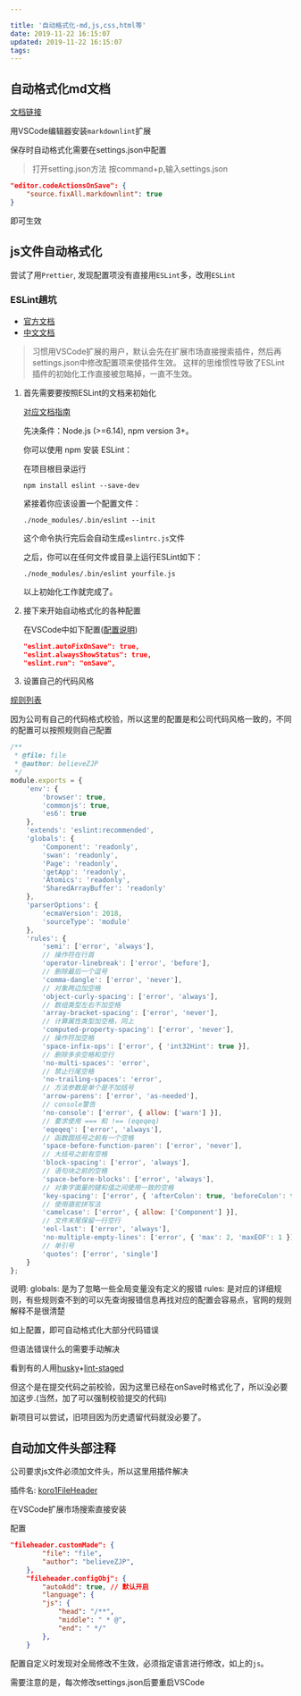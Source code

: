 ```yaml
---

title: '自动格式化-md,js,css,html等'
date: 2019-11-22 16:15:07
updated: 2019-11-22 16:15:07
tags:
---
```


## 自动格式化md文档

[文档链接](https://marketplace.visualstudio.com/items?itemName=DavidAnson.vscode-markdownlint)

用VSCode编辑器安装`markdownlint`扩展

保存时自动格式化需要在settings.json中配置
> 打开setting.json方法
> 按command+p,输入settings.json

```json
"editor.codeActionsOnSave": {
    "source.fixAll.markdownlint": true
}
```

即可生效

## js文件自动格式化

尝试了用`Prettier`, 发现配置项没有直接用`ESLint`多，改用`ESLint`

### ESLint趟坑

- [官方文档](https://eslint.org/)
- [中文文档](https://cn.eslint.org/)

>习惯用VSCode扩展的用户，默认会先在扩展市场直接搜索插件，然后再settings.json中修改配置项来使插件生效。
这样的思维惯性导致了ESLint插件的初始化工作直接被忽略掉，一直不生效。

1. 首先需要要按照ESLint的文档来初始化

    [对应文档指南](https://cn.eslint.org/docs/user-guide/getting-started)

    先决条件：Node.js (>=6.14), npm version 3+。

    你可以使用 npm 安装 ESLint：

    在项目根目录运行

    `npm install eslint --save-dev`

    紧接着你应该设置一个配置文件：

    `./node_modules/.bin/eslint --init`

    这个命令执行完后会自动生成`eslintrc.js`文件

    之后，你可以在任何文件或目录上运行ESLint如下：

    `./node_modules/.bin/eslint yourfile.js`

    以上初始化工作就完成了。

2. 接下来开始自动格式化的各种配置

    在VSCode中如下配置([配置说明](https://marketplace.visualstudio.com/items?itemName=dbaeumer.vscode-eslint))

    ```json
    "eslint.autoFixOnSave": true,
    "eslint.alwaysShowStatus": true,
    "eslint.run": "onSave",
    ```

3. 设置自己的代码风格

[规则列表](https://cn.eslint.org/docs/rules/)

因为公司有自己的代码格式校验，所以这里的配置是和公司代码风格一致的，不同的配置可以按照规则自己配置

```js
/**
 * @file: file
 * @author: believeZJP
 */
module.exports = {
    'env': {
        'browser': true,
        'commonjs': true,
        'es6': true
    },
    'extends': 'eslint:recommended',
    'globals': {
        'Component': 'readonly',
        'swan': 'readonly',
        'Page': 'readonly',
        'getApp': 'readonly',
        'Atomics': 'readonly',
        'SharedArrayBuffer': 'readonly'
    },
    'parserOptions': {
        'ecmaVersion': 2018,
        'sourceType': 'module'
    },
    'rules': {
        'semi': ['error', 'always'],
        // 操作符在行首
        'operator-linebreak': ['error', 'before'],
        // 删除最后一个逗号
        'comma-dangle': ['error', 'never'],
        // 对象两边加空格
        'object-curly-spacing': ['error', 'always'],
        // 数组类型左右不加空格
        'array-bracket-spacing': ['error', 'never'],
        // 计算属性类型加空格，同上
        'computed-property-spacing': ['error', 'never'],
        // 操作符加空格
        'space-infix-ops': ['error', { 'int32Hint': true }],
        // 删除多余空格和空行
        'no-multi-spaces': 'error',
        // 禁止行尾空格
        'no-trailing-spaces': 'error',
        // 方法参数是单个是不加括号
        'arrow-parens': ['error', 'as-needed'],
        // console警告
        'no-console': ['error', { allow: ['warn'] }],
        // 要求使用 === 和 !== (eqeqeq)
        'eqeqeq': ['error', 'always'],
        // 函数圆括号之前有一个空格
        'space-before-function-paren': ['error', 'never'],
        // 大括号之前有空格
        'block-spacing': ['error', 'always'],
        // 语句块之前的空格
        'space-before-blocks': ['error', 'always'],
        // 对象字面量的键和值之间使用一致的空格
        'key-spacing': ['error', { 'afterColon': true, 'beforeColon': false }],
        // 使用骆驼拼写法
        'camelcase': ['error', { allow: ['Component'] }],
        // 文件末尾保留一行空行
        'eol-last': ['error', 'always'],
        'no-multiple-empty-lines': ['error', { 'max': 2, 'maxEOF': 1 }],
        // 单引号
        'quotes': ['error', 'single']
    }
};

```

说明:
globals: 是为了忽略一些全局变量没有定义的报错
rules: 是对应的详细规则，有些规则查不到的可以先查询报错信息再找对应的配置会容易点，官网的规则解释不是很清楚

如上配置，即可自动格式化大部分代码错误

但语法错误什么的需要手动解决

看到有的人用[husky](https://github.com/typicode/husky#readme)+[lint-staged](https://github.com/okonet/lint-staged#readme)

但这个是在提交代码之前校验，因为这里已经在onSave时格式化了，所以没必要加这步.(当然，加了可以强制校验提交的代码)

新项目可以尝试，旧项目因为历史遗留代码就没必要了。

## 自动加文件头部注释

公司要求js文件必须加文件头，所以这里用插件解决

插件名: [koro1FileHeader](https://github.com/OBKoro1/koro1FileHeader)

在VSCode扩展市场搜索直接安装

配置

```json
"fileheader.customMade": {
        "file": "file",
        "author": "believeZJP",
    },
    "fileheader.configObj": {
        "autoAdd": true, // 默认开启
        "language": {
        "js": {
            "head": "/**",
            "middle": " * @",
            "end": " */"
        },
    }
```

配置自定义时发现对全局修改不生效，必须指定语言进行修改，如上的`js`。

需要注意的是，每次修改settings.json后要重启VSCode
